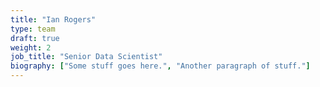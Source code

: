 ```yaml
---
title: "Ian Rogers"
type: team
draft: true
weight: 2
job_title: "Senior Data Scientist"
biography: ["Some stuff goes here.", "Another paragraph of stuff."]
---
```

